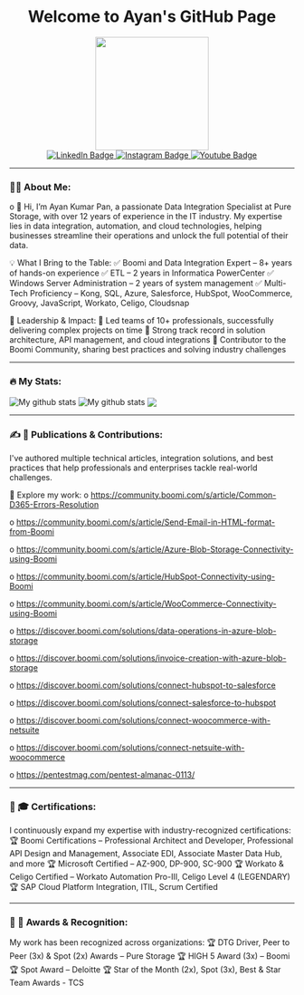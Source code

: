 <div id="header" align="center">
  <h1>Welcome to Ayan's GitHub Page</h1>
  
  <img src="https://media.giphy.com/media/RbDKaczqWovIugyJmW/giphy.gif" width="200"/>
  
  <div id="badges">
    <a href="https://www.linkedin.com/in/ayankumarpan/">
    <img src="https://img.shields.io/badge/LinkedIn-blue?style=for-the-badge&logo=linkedin&logoColor=white" alt="LinkedIn Badge"/>
    </a>
    <a href="https://www.instagram.com/ayankumarpan/">
    <img src="https://img.shields.io/badge/Instagram-E4405F?style=for-the-badge&logo=instagram&logoColor=white" alt="Instagram Badge"/>
    </a>
    <a href="https://www.youtube.com/@ayanpan">
    <img src="https://img.shields.io/badge/YouTube-red?style=for-the-badge&logo=youtube&logoColor=white" alt="Youtube Badge"/>
    </a>
  </div>
  
  <img src="https://komarev.com/ghpvc/?username=ayanpan&style=flat-square&color=blue" alt=""/>
</div>

---
### :man_technologist: About Me:
o :wave: Hi, I’m Ayan Kumar Pan, a passionate Data Integration Specialist at Pure Storage, with over 12 years of experience in the IT industry. My expertise lies in data integration, automation, and cloud technologies, helping businesses streamline their operations and unlock the full potential of their data.

💡 What I Bring to the Table:
✅ Boomi and Data Integration Expert – 8+ years of hands-on experience
✅ ETL – 2 years in Informatica PowerCenter
✅ Windows Server Administration – 2 years of system management
✅ Multi-Tech Proficiency – Kong, SQL, Azure, Salesforce, HubSpot, WooCommerce, Groovy, JavaScript, Workato, Celigo, Cloudsnap

🚀 Leadership & Impact:
🔹 Led teams of 10+ professionals, successfully delivering complex projects on time
🔹 Strong track record in solution architecture, API management, and cloud integrations
🔹 Contributor to the Boomi Community, sharing best practices and solving industry challenges
 
---
### :fire: My Stats:
<img align="center" src="https://github-readme-streak-stats.herokuapp.com?user=ayanpan&theme=nightowl&hide_border=true" alt="My github stats" /> 

<img align="center" src="https://github-readme-stats.vercel.app/api?username=ayanpan&show_icons=true&include_all_commits=true&theme=nightowl&hide_border=true" alt="My github stats" /> 

<img align="center" src="https://github-readme-stats.vercel.app/api/top-langs/?username=ayanpan&layout=compact&theme=nightowl&hide_border=true" />

---
### :writing_hand: 📖 Publications & Contributions:
I've authored multiple technical articles, integration solutions, and best practices that help professionals and enterprises tackle real-world challenges.

📌 Explore my work:
o https://community.boomi.com/s/article/Common-D365-Errors-Resolution

o https://community.boomi.com/s/article/Send-Email-in-HTML-format-from-Boomi

o https://community.boomi.com/s/article/Azure-Blob-Storage-Connectivity-using-Boomi

o https://community.boomi.com/s/article/HubSpot-Connectivity-using-Boomi

o https://community.boomi.com/s/article/WooCommerce-Connectivity-using-Boomi

o https://discover.boomi.com/solutions/data-operations-in-azure-blob-storage

o https://discover.boomi.com/solutions/invoice-creation-with-azure-blob-storage

o https://discover.boomi.com/solutions/connect-hubspot-to-salesforce

o https://discover.boomi.com/solutions/connect-salesforce-to-hubspot

o https://discover.boomi.com/solutions/connect-woocommerce-with-netsuite

o https://discover.boomi.com/solutions/connect-netsuite-with-woocommerce

o https://pentestmag.com/pentest-almanac-0113/

---
### :page_facing_up: 🎓 Certifications:
I continuously expand my expertise with industry-recognized certifications:
🏆 Boomi Certifications – Professional Architect and Developer, Professional API Design and Management, Associate EDI, Associate Master Data Hub, and more
🏆 Microsoft Certified – AZ-900, DP-900, SC-900
🏆 Workato & Celigo Certified – Workato Automation Pro-III, Celigo Level 4 (LEGENDARY)
🏆 SAP Cloud Platform Integration, ITIL, Scrum Certified

---
### :medal_sports: 🏅 Awards & Recognition:
My work has been recognized across organizations:
🏆 DTG Driver, Peer to Peer (3x) & Spot (2x) Awards – Pure Storage
🏆 HIGH 5 Award (3x) – Boomi 
🏆 Spot Award – Deloitte
🏆 Star of the Month (2x), Spot (3x), Best & Star Team Awards - TCS
